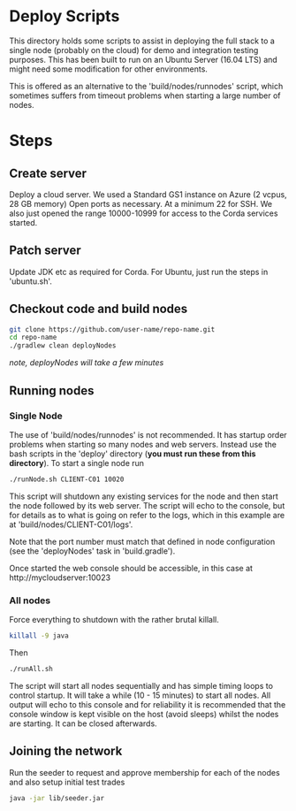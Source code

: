 # Deploy Scripts 

This directory holds some scripts to assist in deploying the full stack to a single node 
(probably on the cloud) for demo and integration testing purposes. This has been built to 
run on an Ubuntu Server (16.04 LTS) and might need some modification for other environments.

This is offered as an alternative to the 'build/nodes/runnodes' script, 
which sometimes suffers from  timeout problems when starting a large number of nodes. 


# Steps 

## Create server 

Deploy a cloud server. We used a Standard GS1 instance on Azure (2 vcpus, 28 GB memory)
Open ports as necessary. At a minimum 22 for SSH. We also just opened the range 10000-10999 
for access to the Corda services started.

## Patch server 

Update JDK etc as required for Corda. For Ubuntu, just run the steps in 'ubuntu.sh'.

## Checkout code and build nodes

```bash
git clone https://github.com/user-name/repo-name.git
cd repo-name
./gradlew clean deployNodes 
```

_note, deployNodes will take a few minutes_ 

## Running nodes

### Single Node

The use of 'build/nodes/runnodes' is not recommended. It has startup order 
problems when starting so many nodes and web servers. Instead use the bash scripts in the 
'deploy' directory (**you must run these from this directory**). To start a single 
node run 

```bash
./runNode.sh CLIENT-C01 10020
```

This script will shutdown any existing services for the node and then start the node followed by 
its web server. The script will echo to the console, but for details as to what is going on 
refer to the logs, which in this example are at 'build/nodes/CLIENT-C01/logs'.

Note that the port number must match that defined in node configuration (see the 'deployNodes' task
in 'build.gradle'). 

Once started the web console should be accessible, in this case at http://mycloudserver:10023

### All nodes

Force everything to shutdown with the rather brutal killall. 

```bash
killall -9 java 
```

Then 

```bash
./runAll.sh
```

The script will start all nodes sequentially and has simple timing loops to control startup. It will 
take a while (10 - 15 minutes) to start all nodes. All output will echo to this console and for reliability 
it is recommended that the console window is kept visible on the host (avoid sleeps)
whilst the nodes are starting. It can be closed afterwards.


## Joining the network 

Run the seeder to request and approve membership for each of the nodes and also setup initial
test trades

```bash
java -jar lib/seeder.jar 
 ``` 

